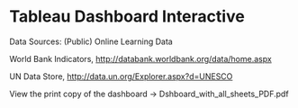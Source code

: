 # Tableau Dashboard Interactive

Data Sources: (Public) Online Learning Data

World Bank Indicators, http://databank.worldbank.org/data/home.aspx

UN Data Store, http://data.un.org/Explorer.aspx?d=UNESCO


View the print copy of the dashboard ->  Dshboard_with_all_sheets_PDF.pdf
